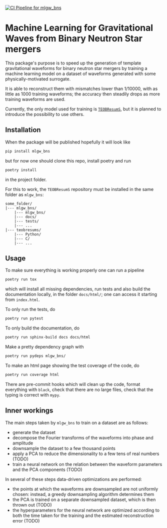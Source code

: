[![CI Pipeline for mlgw_bns](https://github.com/jacopok/mlgw_bns/actions/workflows/ci.yaml/badge.svg)](https://github.com/jacopok/mlgw_bns/actions/workflows/ci.yaml)

# Machine Learning for Gravitational Waves from Binary Neutron Star mergers

This package's purpose is to speed up the generation of template gravitational waveforms for binary neutron star mergers by training a machine learning model on a dataset of waveforms generated with some physically-motivated surrogate.

It is able to reconstruct them with mismatches lower than 1/10000,
with as little as 1000 training waveforms; 
the accuracy then steadily drops as more training waveforms are used.

Currently, the only model used for training is [`TEOBResumS`](http://arxiv.org/abs/1806.01772),
but it is planned to introduce the possibility to use others.

## Installation

When the package will be published hopefully it will look like
```bash
pip install mlgw_bns
```
but for now one should clone this repo, install poetry and run 
```bash
poetry install
```
in the project folder.

For this to work, the `TEOBResumS` repository must be installed in the same folder 
as `mlgw_bns`:

```
some_folder/
|--- mlgw_bns/
    |--- mlgw_bns/
    |--- docs/
    |--- tests/
    |--- ...
|--- teobresums/
    |--- Python/
    |--- C/ 
    |--- ...
```

## Usage

To make sure everything is working properly one can run a pipeline
```bash
poetry run tox
```
which will install all missing dependencies, 
run tests and also build the documentation locally, in the folder `docs/html/`;
one can access it starting from `index.html`.

To only run the tests, do 
```bash
poetry run pytest
```

To only build the documentation, do
```bash
poetry run sphinx-build docs docs/html
```

Make a pretty dependency graph with 
```bash
poetry run pydeps mlgw_bns/
```

To make an html page showing the test coverage of the code, do
```bash
poetry run coverage html
```

There are pre-commit hooks which will clean up the code, 
format everything with `black`, check that there are no large files,
check that the typing is correct with `mypy`. 

## Inner workings

The main steps taken by `mlgw_bns` to train on a dataset are as follows:

- generate the dataset 
- decompose the Fourier transforms of the waveforms into phase and amplitude
- downsample the dataset to a few thousand points
- apply a PCA to reduce the dimensionality to a few tens of real numbers (TODO)
- train a neural network on the relation 
    between the waveform parameters and the PCA components (TODO)

In several of these steps data-driven optimizations are performed:

- the points at which the waveforms are downsampled are not uniformly chosen:
    instead, a greedy downsampling algorithm determines them
- the PCA is trained on a separate downsampled dataset, which is then thrown out (TODO)
- the hyperparameters for the neural network are optimized according to both
    the time taken for the training and the estimated reconstruction error (TODO)

